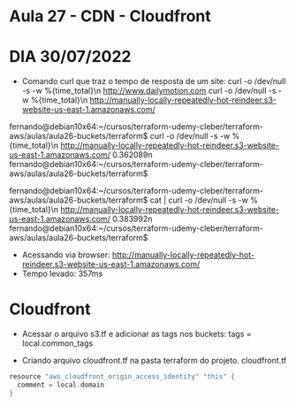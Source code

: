 
# Aula 27 - CDN - Cloudfront

# DIA 30/07/2022


- Comando curl que traz o tempo de resposta de um site:
curl -o /dev/null -s -w %{time_total}\n  http://www.dailymotion.com
curl -o /dev/null -s -w %{time_total}\n  http://manually-locally-repeatedly-hot-reindeer.s3-website-us-east-1.amazonaws.com/

fernando@debian10x64:~/cursos/terraform-udemy-cleber/terraform-aws/aulas/aula26-buckets/terraform$ curl -o /dev/null -s -w %{time_total}\n  http://manually-locally-repeatedly-hot-reindeer.s3-website-us-east-1.amazonaws.com/
0.362089n
fernando@debian10x64:~/cursos/terraform-udemy-cleber/terraform-aws/aulas/aula26-buckets/terraform$

fernando@debian10x64:~/cursos/terraform-udemy-cleber/terraform-aws/aulas/aula26-buckets/terraform$ cat | curl -o /dev/null -s -w %{time_total}\n  http://manually-locally-repeatedly-hot-reindeer.s3-website-us-east-1.amazonaws.com/
0.383992n
fernando@debian10x64:~/cursos/terraform-udemy-cleber/terraform-aws/aulas/aula26-buckets/terraform$


- Acessando via browser:
http://manually-locally-repeatedly-hot-reindeer.s3-website-us-east-1.amazonaws.com/
- Tempo levado:
357ms



# Cloudfront

- Acessar o arquivo s3.tf e adicionar as tags nos buckets:
    tags          = local.common_tags

- Criando arquivo cloudfront.tf na pasta terraform do projeto.
cloudfront.tf

~~~~h
resource "aws_cloudfront_origin_access_identity" "this" {
  comment = local.domain
}
~~~~